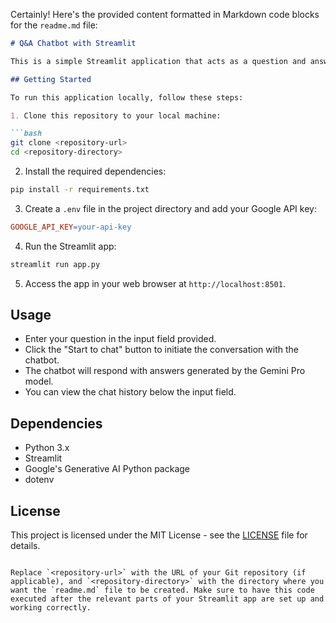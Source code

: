 Certainly! Here's the provided content formatted in Markdown code blocks for the `readme.md` file:

```markdown
# Q&A Chatbot with Streamlit

This is a simple Streamlit application that acts as a question and answer chatbot powered by Google's Generative AI. Users can input questions, and the chatbot will respond with answers generated by the Gemini Pro model.

## Getting Started

To run this application locally, follow these steps:

1. Clone this repository to your local machine:

```bash
git clone <repository-url>
cd <repository-directory>
```

2. Install the required dependencies:

```bash
pip install -r requirements.txt
```

3. Create a `.env` file in the project directory and add your Google API key:

```makefile
GOOGLE_API_KEY=your-api-key
```

4. Run the Streamlit app:

```bash
streamlit run app.py
```

5. Access the app in your web browser at `http://localhost:8501`.

## Usage

- Enter your question in the input field provided.
- Click the "Start to chat" button to initiate the conversation with the chatbot.
- The chatbot will respond with answers generated by the Gemini Pro model.
- You can view the chat history below the input field.

## Dependencies

- Python 3.x
- Streamlit
- Google's Generative AI Python package
- dotenv

## License

This project is licensed under the MIT License - see the [LICENSE](LICENSE) file for details.
```

Replace `<repository-url>` with the URL of your Git repository (if applicable), and `<repository-directory>` with the directory where you want the `readme.md` file to be created. Make sure to have this code executed after the relevant parts of your Streamlit app are set up and working correctly.